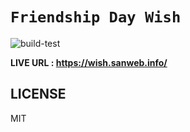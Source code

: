 # `Friendship Day Wish`  

![build-test](https://github.com/sanwebinfo/friendship-day-greeting/workflows/build-test/badge.svg)  

**LIVE URL : <https://wish.sanweb.info/>**  

## LICENSE

MIT
